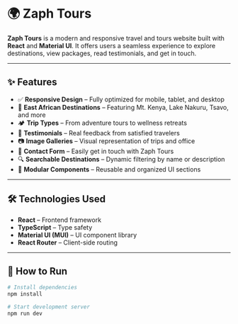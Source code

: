 # 🌍 Zaph Tours

**Zaph Tours** is a modern and responsive travel and tours website built with **React** and **Material UI**. It offers users a seamless experience to explore destinations, view packages, read testimonials, and get in touch.

---

## ✨ Features

- ✅ **Responsive Design** – Fully optimized for mobile, tablet, and desktop  
- 📍 **East African Destinations** – Featuring Mt. Kenya, Lake Nakuru, Tsavo, and more  
- 🏕️ **Trip Types** – From adventure tours to wellness retreats  
- 💬 **Testimonials** – Real feedback from satisfied travelers  
- 📷 **Image Galleries** – Visual representation of trips and office  
- 📨 **Contact Form** – Easily get in touch with Zaph Tours  
- 🔍 **Searchable Destinations** – Dynamic filtering by name or description  
- 🧩 **Modular Components** – Reusable and organized UI sections

---

## 🛠️ Technologies Used

- **React** – Frontend framework  
- **TypeScript** – Type safety  
- **Material UI (MUI)** – UI component library  
- **React Router** – Client-side routing

---

## 🧪 How to Run

```bash
# Install dependencies
npm install

# Start development server
npm run dev
